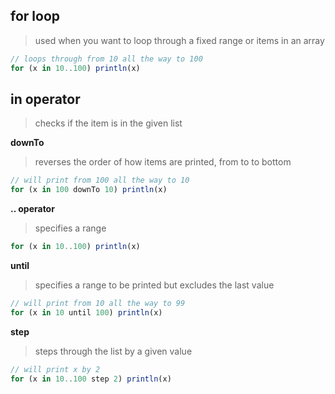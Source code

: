 ## for loop
> used when you want to loop through a fixed range or items in an array

```js
// loops through from 10 all the way to 100
for (x in 10..100) println(x)
```
## in operator
> checks if the item is in the given list

**downTo**
> reverses the order of how items are printed, from to to bottom
```js
// will print from 100 all the way to 10
for (x in 100 downTo 10) println(x)
```

**.. operator**
> specifies a range
```js
for (x in 10..100) println(x)
```

**until**
> specifies a range to be printed but excludes the last value
```js
// will print from 10 all the way to 99
for (x in 10 until 100) println(x)
```

**step**
> steps through the list by a given value
```js
// will print x by 2
for (x in 10..100 step 2) println(x)
```

